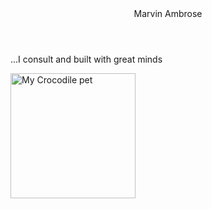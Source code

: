 <!DOCTYPE html>
<html>
  <head>
      <meta charset="utf-8">
      <title>Marvin Ambrose</title>
    </head>
  <body>
    <header>Marvin Ambrose</header>
    <p>...I consult and built with great minds</p>
    <img src="https://www.kasandbox.org/programming-images/animals/crocodiles.png" alt="My Crocodile pet" width="200" />
  </body>
</html>
